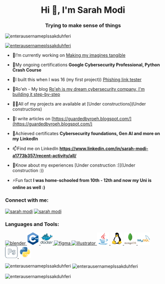 <h1 align="center">Hi 👋, I'm Sarah Modi</h1>
<h3 align="center">Trying to make sense of things</h3>

<p align="left"> <img src="https://komarev.com/ghpvc/?username=enterausernameplssakduhferi&label=Profile%20views&color=0e75b6&style=flat" alt="enterausernameplssakduhferi" /> </p>

<p align="left"> <a href="https://github.com/ryo-ma/github-profile-trophy"><img src="https://github-profile-trophy.vercel.app/?username=enterausernameplssakduhferi" alt="enterausernameplssakduhferi" /></a> </p>

- 🔭I’m currently working on [Making my imagines tangible](https://math-error-log.vercel.app/)

- 🌱My ongoing certifications **Google Cybersecurity Professional, Python Crash Course**

- 👶I built this when I was 16 (my first project)) [Phishing link tester](https://enterausernameplssakduhferi.github.io/roeh-link-tester/)

- 🍁Ro'eh - My blog [Ro'eh is my dream cybersecurity company, I'm building it step-by-step](https://guardedbyroeh.blogspot.com/)

- 👨‍💻All of my projects are available at [Under constructions](Under constructions)

- 📝I write articles on [https://guardedbyroeh.blogspot.com/](https://guardedbyroeh.blogspot.com/)

- 🌼Achieved certificates **Cybersecurity foundations, Gen AI and more on my LinkedIn**

- 📫Find me on LinkedIn **https://www.linkedin.com/in/sarah-modi-a1773b357/recent-activity/all/**

- 📄Know about my experiences [Under construction :)](Under construction :))

- ⚡Fun fact **I was home-schooled from 10th - 12th and now my Uni is online as well :)**

<h3 align="left">Connect with me:</h3>
<p align="left">
<a href="https://linkedin.com/in/sarah modi" target="blank"><img align="center" src="https://raw.githubusercontent.com/rahuldkjain/github-profile-readme-generator/master/src/images/icons/Social/linked-in-alt.svg" alt="sarah modi" height="30" width="40" /></a>
<a href="https://www.youtube.com/c/sarah modi" target="blank"><img align="center" src="https://raw.githubusercontent.com/rahuldkjain/github-profile-readme-generator/master/src/images/icons/Social/youtube.svg" alt="sarah modi" height="30" width="40" /></a>
</p>

<h3 align="left">Languages and Tools:</h3>
<p align="left"> <a href="https://www.blender.org/" target="_blank" rel="noreferrer"> <img src="https://download.blender.org/branding/community/blender_community_badge_white.svg" alt="blender" width="40" height="40"/> </a> <a href="https://www.w3schools.com/cpp/" target="_blank" rel="noreferrer"> <img src="https://raw.githubusercontent.com/devicons/devicon/master/icons/cplusplus/cplusplus-original.svg" alt="cplusplus" width="40" height="40"/> </a> <a href="https://www.docker.com/" target="_blank" rel="noreferrer"> <img src="https://raw.githubusercontent.com/devicons/devicon/master/icons/docker/docker-original-wordmark.svg" alt="docker" width="40" height="40"/> </a> <a href="https://www.figma.com/" target="_blank" rel="noreferrer"> <img src="https://www.vectorlogo.zone/logos/figma/figma-icon.svg" alt="figma" width="40" height="40"/> </a> <a href="https://www.adobe.com/in/products/illustrator.html" target="_blank" rel="noreferrer"> <img src="https://www.vectorlogo.zone/logos/adobe_illustrator/adobe_illustrator-icon.svg" alt="illustrator" width="40" height="40"/> </a> <a href="https://www.java.com" target="_blank" rel="noreferrer"> <img src="https://raw.githubusercontent.com/devicons/devicon/master/icons/java/java-original.svg" alt="java" width="40" height="40"/> </a> <a href="https://www.linux.org/" target="_blank" rel="noreferrer"> <img src="https://raw.githubusercontent.com/devicons/devicon/master/icons/linux/linux-original.svg" alt="linux" width="40" height="40"/> </a> <a href="https://www.mongodb.com/" target="_blank" rel="noreferrer"> <img src="https://raw.githubusercontent.com/devicons/devicon/master/icons/mongodb/mongodb-original-wordmark.svg" alt="mongodb" width="40" height="40"/> </a> <a href="https://www.mysql.com/" target="_blank" rel="noreferrer"> <img src="https://raw.githubusercontent.com/devicons/devicon/master/icons/mysql/mysql-original-wordmark.svg" alt="mysql" width="40" height="40"/> </a> <a href="https://www.photoshop.com/en" target="_blank" rel="noreferrer"> <img src="https://raw.githubusercontent.com/devicons/devicon/master/icons/photoshop/photoshop-line.svg" alt="photoshop" width="40" height="40"/> </a> <a href="https://www.python.org" target="_blank" rel="noreferrer"> <img src="https://raw.githubusercontent.com/devicons/devicon/master/icons/python/python-original.svg" alt="python" width="40" height="40"/> </a> </p>

<p><img align="left" src="https://github-readme-stats.vercel.app/api/top-langs?username=enterausernameplssakduhferi&show_icons=true&locale=en&layout=compact" alt="enterausernameplssakduhferi" /></p>

<p>&nbsp;<img align="center" src="https://github-readme-stats.vercel.app/api?username=enterausernameplssakduhferi&show_icons=true&locale=en" alt="enterausernameplssakduhferi" /></p>

<p><img align="center" src="https://github-readme-streak-stats.herokuapp.com/?user=enterausernameplssakduhferi&" alt="enterausernameplssakduhferi" /></p>
